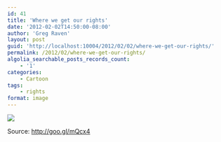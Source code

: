 ```yaml
---
id: 41
title: 'Where we get our rights'
date: '2012-02-02T14:50:00-08:00'
author: 'Greg Raven'
layout: post
guid: 'http://localhost:10004/2012/02/02/where-we-get-our-rights/'
permalink: /2012/02/where-we-get-our-rights/
algolia_searchable_posts_records_count:
    - '1'
categories:
    - Cartoon
tags:
    - rights
format: image
---
```


![](http://4.bp.blogspot.com/-CXQYf39xDp4/Tyv0RuE_oEI/AAAAAAAAAso/AyURKxgeNwc/s1600/418994_10150526426185432_111499100431_9284970_2110389948_n.jpeg)  
  
Source: http://goo.gl/mQcx4